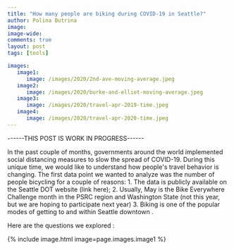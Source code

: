 ```yaml
---
title: "How many people are biking during COVID-19 in Seattle?"
author: Polina Butrina
image: 
image-wide:
comments: true
layout: post
tags: [tools]

images:
   image1:
      image: /images/2020/2nd-ave-moving-average.jpeg
   image2:
      image: /images/2020/burke-and-elliot-moving-average.jpeg
   image3:
      image: /images/2020/travel-apr-2019-time.jpeg
   image4:
      image: /images/2020/travel-apr-2020-time.jpeg
---
```

------THIS POST IS WORK IN PROGRESS------

In the past couple of months, governments around the world implemented social distancing measures to slow the spread of COVID-19. During this unique time, we would like to understand how people's travel behavior is changing.
The first data point we wanted to analyze was the number of people bicycling for a couple of reasons: 1. The data is publicly available on the Seattle DOT website (link here); 2. Usually, May is the Bike Everywhere Challenge month in the PSRC region and Washington State (not this year, but we are hoping to participate next year) 3. Biking is one of the popular modes of getting to and within Seattle downtown .


Here are the questions we explored :



{% include image.html image=page.images.image1 %}


